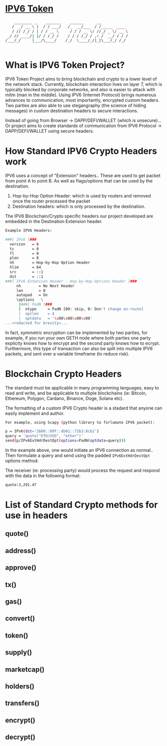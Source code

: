 # [IPV6 Token](https://ipv6token.com)


```bash
    ________ _    _______    ______      __            
   /  _/ __ \ |  / / ___/   /_  __/___  / /_____  ____ 
   / // /_/ / | / / __ \     / / / __ \/ //_/ _ \/ __ \
 _/ // ____/| |/ / /_/ /    / / / /_/ / ,< /  __/ / / /
/___/_/     |___/\____/    /_/  \____/_/|_|\___/_/ /_/ 
                                                                               
```
# What is IPV6 Token Project?
IPV6 Token Project aims to bring blockchain and crypto to a lower level of the network stack.
Currently, blockchain interaction lives on layer 7, which is typically blocked by corporate networks,
and also is easier to attack with mitm (man in the middle).  Using IPV6 (Internet Protocol) brings
numerous advances to communication, most importantly, encrypted custom headers.
Two parties are also able to use stegangraphy (the science of hiding messages) in custom destination 
headers to secure interactions.

Instead of going from Browser -> DAPP/DEFI/WALLET (which is unsecure)...
Or project aims to create standards of communication from IPV6 Protocol -> DAPP/DEFI/WALLET using secure headers.

# How Standard IPV6 Crypto Headers work

IPV6 uses a concept of "Extension" headers..  These are used to get packet from point A to point B.
As well as flags/options that can be used by the destination.

1) Hop-by-Hop Option Header: which is used by routers and removed once the router processed the packet
2) Destination headers: which is only processed by the destination.

The IPV6 Blockchain/Crypto specific headers our project developed are embedded in the Destination Extension header.

```bash
Example IPV6 Headers:

###[ IPv6 ]### 
  version   = 6
  tc        = 0
  fl        = 0
  plen      = 8
  nh        = Hop-by-Hop Option Header
  hlim      = 64
  src       = ::1
  dst       = ::1
###[ IPv6 Extension Header - Hop-by-Hop Options Header ]### 
     nh        = No Next Header
     len       = 0
     autopad   = On
     \options   \
      |###[ PadN ]### 
      |  otype     = PadN [00: skip, 0: Don't change en-route]
      |  optlen    = 4
      |  optdata   = '\x00\x00\x00\x00'
...<redacted for brevity>...
```

In fact, symmetric encryption can be implemented by two parties, for example, if you run your own GETH node
where both parties one party explicity knows how to encrypt and the second party knows how to ecrypt.
Furthermore, this type of transaction can also be split into multiple IPV6 packets, and sent over a variable 
timeframe (to reduce risk).


# Blockchain Crypto Headers

The standard must be applicable in many programming languages, easy to read and write, and
be applicable to multiple blockchains (ie: Bitcoin, Ethereum, Polygon, Cardano, Binance, Doge, Solana etc).

The formatting of a custom IPV6 Crypto header is a stadard that anyone can easily implement and author.

```bash
For example, using Scapy (python library to forlumate IPV6 packet):

p = IPv6(dst='2600::89f::db01::72b3:8cb2')
query = 'quote("ETH/USD", "ether")'
send(p/IPv6ExtHdrDestOpt(options=PadN(optdata=query)))
```
In the example above, one would initiate an IPV6 connection as normal..
Then formulate a query and send using the padded `IPv6ExtHdrDestOpt` options method.

The receiver (ie: processing party) would process the request and respond with the data in the following format:

```bash
quote:3,291.47
```

# List of Standard Crypto methods for use in headers

## quote()

## address()

## approve()

## tx()

## gas()

## convert()

## token()

## supply()

## marketcap()

## holders()

## transfers()

## encrypt()

## decrypt()
